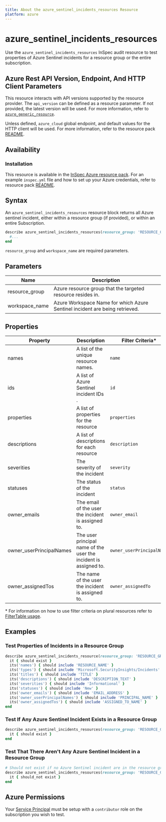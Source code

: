 ```yaml
---
title: About the azure_sentinel_incidents_resources Resource
platform: azure
---
```


# azure_sentinel_incidents_resources

Use the `azure_sentinel_incidents_resources` InSpec audit resource to test properties of Azure Sentinel incidents for a resource group or the entire subscription.

## Azure Rest API Version, Endpoint, And HTTP Client Parameters

This resource interacts with API versions supported by the resource provider.
The `api_version` can be defined as a resource parameter.
If not provided, the latest version will be used.
For more information, refer to [`azure_generic_resource`](azure_generic_resource.md).

Unless defined, `azure_cloud` global endpoint, and default values for the HTTP client will be used.
For more information, refer to the resource pack [README](../../README.md).

## Availability

### Installation

This resource is available in the [InSpec Azure resource pack](https://github.com/inspec/inspec-azure).
For an example `inspec.yml` file and how to set up your Azure credentials, refer to resource pack [README](../../README.md#Service-Principal).

## Syntax

An `azure_sentinel_incidents_resources` resource block returns all Azure sentinel incident, either within a resource group (if provided), or within an entire Subscription.

```ruby
describe azure_sentinel_incidents_resources(resource_group: 'RESOURCE_GROUP', workspace_name: 'WORKSPACE_NAME') do
  #...
end
```

`resource_group` and `workspace_name` are required parameters.


## Parameters

| Name                           | Description                                                                       |
|--------------------------------|-----------------------------------------------------------------------------------|
| resource_group                 | Azure resource group that the targeted resource resides in.  |
| workspace_name | Azure Workspace Name for which Azure Sentinel incident are being retrieved.|

## Properties

| Property        | Description                                            | Filter Criteria<superscript>*</superscript> |
|-----------------|---------------------------------------------------------|-----------------|
| names           | A list of the unique resource names.                    | `name`          |
| ids             | A list of Azure Sentinel incident IDs .                       | `id`            |
| properties      | A list of properties for the resource                   | `properties`          |
| descriptions      | A list of descriptions for each resource              | `description`          |
| severities | The severity of the incident                                 | `severity` |
| statuses| The status of the incident                                      | `status` |
| owner_emails | The email of the user the incident is assigned to.         | `owner_email` |
| owner_userPrincipalNames| The user principal name of the user the incident is assigned to. | `owner_userPrincipalName` |
| owner_assignedTos | The name of the user the incident is assigned to. | `owner_assignedTo` |

<superscript>*</superscript> For information on how to use filter criteria on plural resources refer to [FilterTable usage](https://github.com/inspec/inspec/blob/master/dev-docs/filtertable-usage.md).

## Examples

### Test Properties of Incidents in a Resource Group

```ruby
describe azure_sentinel_incidents_resource(resource_group: 'RESOURCE_GROUP', workspace_name: 'WORKSPACE_NAME') do
  it { should exist }
  its('names') { should include 'RESOURCE_NAME' }
  its('types') { should include 'Microsoft.SecurityInsights/Incidents' }
  its('titles') { should include 'TITLE' }
  its('descriptions') { should include 'DESCRIPTION_TEXT' }
  its('severities') { should include 'Informational' }
  its('statuses') { should include 'New' }
  its('owner_emails') { should include 'EMAIL_ADDRESS' }
  its('owner_userPrincipalNames') { should include 'PRINCIPAL_NAME' }
  its('owner_assignedTos') { should include 'ASSIGNED_TO_NAME' }
end
```

### Test If Any Azure Sentinel Incident Exists in a Resource Group

```ruby
describe azure_sentinel_incidents_resources(resource_group: 'RESOURCE_GROUP', workspace_name: 'WORKSPACE_NAME') do
  it { should exist }
end
```

### Test That There Aren't Any Azure Sentinel Incident in a Resource Group

```ruby
# Should not exist if no Azure Sentinel incident are in the resource group
describe azure_sentinel_incidents_resources(resource_group: 'RESOURCE_GROUP', workspace_name: 'WORKSPACE_NAME') do
  it { should_not exist }
end
```

## Azure Permissions

Your [Service Principal](https://docs.microsoft.com/en-us/azure/azure-resource-manager/resource-group-create-service-principal-portal) must be setup with a `contributor` role on the subscription you wish to test.
